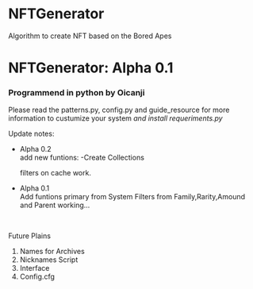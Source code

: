 # NFTGenerator
Algorithm to create NFT based on the Bored Apes
<h1> NFTGenerator: Alpha 0.1 </h1>
<h3> Programmend in python by Oicanji </h3>

Please read the patterns.py, config.py and guide_resource for more information to custumize your system
<i> and install requeriments.py </i>

<p> <bold> Update notes: </bold> </p>
<ul>
  <li>Alpha 0.2</li>
  add new funtions:
  -Create Collections

  filters on cache work.

  <li>Alpha 0.1</li>
  Add funtions primary from System
  Filters from Family,Rarity,Amound and Parent working...
</ul>
<br>

<p> <bold>Future Plains</bold> </p>
<ol>
    <li>Names for Archives</li>
    <li>Nicknames Script</li>
    <li>Interface</li>
    <li>Config.cfg</li>
</ol>